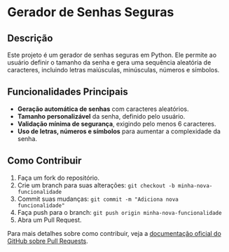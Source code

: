 # Gerador de Senhas Seguras

## Descrição
Este projeto é um gerador de senhas seguras em Python. Ele permite ao usuário definir o tamanho da senha e gera uma sequência aleatória de caracteres, incluindo letras maiúsculas, minúsculas, números e símbolos.

## Funcionalidades Principais
- **Geração automática de senhas** com caracteres aleatórios.
- **Tamanho personalizável** da senha, definido pelo usuário.
- **Validação mínima de segurança**, exigindo pelo menos 6 caracteres.
- **Uso de letras, números e símbolos** para aumentar a complexidade da senha.

## Como Contribuir
1. Faça um fork do repositório.
2. Crie um branch para suas alterações: `git checkout -b minha-nova-funcionalidade`
3. Commit suas mudanças: `git commit -m "Adiciona nova funcionalidade"`
4. Faça push para o branch: `git push origin minha-nova-funcionalidade`
5. Abra um Pull Request.

Para mais detalhes sobre como contribuir, veja a [documentação oficial do GitHub sobre Pull Requests](https://docs.github.com/pt/pull-requests/collaborating-with-pull-requests).  
